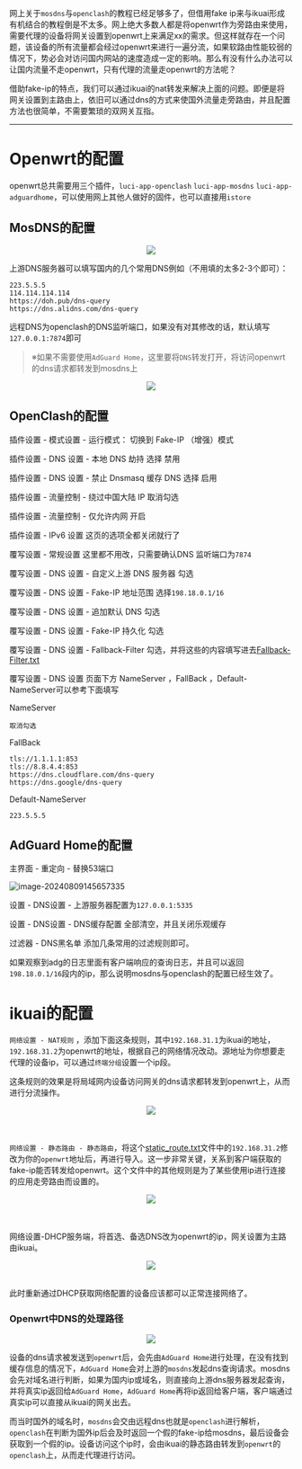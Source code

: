 网上关于`mosdns`与`openclash`的教程已经足够多了，但借用fake ip来与ikuai形成有机结合的教程倒是不太多。网上绝大多数人都是将openwrt作为旁路由来使用，需要代理的设备将网关设置到openwrt上来满足xx的需求。但这样就存在一个问题，该设备的所有流量都会经过openwrt来进行一遍分流，如果软路由性能较弱的情况下，势必会对访问国内网站的速度造成一定的影响。那么有没有什么办法可以让国内流量不走openwrt，只有代理的流量走openwrt的方法呢？

借助fake-ip的特点，我们可以通过ikuai的nat转发来解决上面的问题。即便是将网关设置到主路由上，依旧可以通过dns的方式来使国外流量走旁路由，并且配置方法也很简单，不需要繁琐的双网关互指。

---

# Openwrt的配置

openwrt总共需要用三个插件，`luci-app-openclash` `luci-app-mosdns` `luci-app-adguardhome`，可以使用网上其他人做好的固件，也可以直接用`istore`

## MosDNS的配置

<div align=center><img src="img/image-20240808170527525.png"></div>

上游DNS服务器可以填写国内的几个常用DNS例如（不用填的太多2-3个即可）：

```
223.5.5.5
114.114.114.114
https://doh.pub/dns-query
https://dns.alidns.com/dns-query
```

远程DNS为openclash的DNS监听端口，如果没有对其修改的话，默认填写`127.0.0.1:7874`即可

> ※如果不需要使用`AdGuard Home`，这里要将`DNS`转发打开，将访问openwrt的dns请求都转发到mosdns上

<div align=center><img src="img/image-20240808170555760.png"></div>



## OpenClash的配置

插件设置 - 模式设置 - 运行模式： 切换到 Fake-IP （增强）模式

插件设置 - DNS 设置 - 本地 DNS 劫持 选择 禁用

插件设置 - DNS 设置 - 禁止 Dnsmasq 缓存 DNS 选择 启用

插件设置 - 流量控制 - 绕过中国大陆 IP 取消勾选

插件设置 - 流量控制 - 仅允许内网 开启

插件设置 - IPv6 设置 这页的选项全都关闭就行了

覆写设置 - 常规设置 这里都不用改，只需要确认DNS 监听端口为`7874`

覆写设置 - DNS 设置 - 自定义上游 DNS 服务器 勾选

覆写设置 - DNS 设置 - Fake-IP 地址范围 选择`198.18.0.1/16`

覆写设置 - DNS 设置 - 追加默认 DNS 勾选

覆写设置 - DNS 设置 - Fake-IP 持久化 勾选

覆写设置 - DNS 设置 - Fallback-Filter 勾选，并将这些的内容填写进去[Fallback-Filter.txt](https://github.com/Putarku/clashmeta/blob/main/rule/Fallback-Filter.txt)

覆写设置 - DNS 设置 页面下方 NameServer ，FallBack ，Default-NameServer可以参考下面填写

NameServer

```
取消勾选
```

FallBack

```
tls://1.1.1.1:853
tls://8.8.4.4:853
https://dns.cloudflare.com/dns-query
https://dns.google/dns-query
```

Default-NameServer

```
223.5.5.5
```

## AdGuard Home的配置

主界面 - 重定向 - 替换53端口

![image-20240809145657335](readme.assets/image-20240809145657335.png)



设置 - DNS设置 - 上游服务器配置为`127.0.0.1:5335`

设置 - DNS设置 - DNS缓存配置 全部清空，并且关闭乐观缓存

过滤器 - DNS黑名单 添加几条常用的过滤规则即可。

如果观察到adg的日志里面有客户端响应的查询日志，并且可以返回`198.18.0.1/16`段内的ip，那么说明mosdns与openclash的配置已经生效了。

# ikuai的配置

`网络设置 - NAT规则` ，添加下面这条规则，其中`192.168.31.1`为ikuai的地址，`192.168.31.2`为openwrt的地址，根据自己的网络情况改动。源地址为你想要走代理的设备ip，可以通过`终端分组`设置一个ip段。

这条规则的效果是将局域网内设备访问网关的dns请求都转发到openwrt上，从而进行分流操作。

<div align=center><img src="img/image-20240808172639716.png"></div>


<br>

<br>

`网络设置 - 静态路由 - 静态路由`，将这个[static_route.txt](https://github.com/Putarku/clashmeta/blob/main/rule/static_route.txt)文件中的`192.168.31.2`修改为你的`openwrt`地址后，再进行导入。这一步非常关键，关系到客户端获取的fake-ip能否转发给openwrt。这个文件中的其他规则是为了某些使用ip进行连接的应用走旁路由而设置的。

<div align=center><img src="img/image-20240808174141788.png"></div>


<br>

<br>

网络设置-DHCP服务端，将首选、备选DNS改为openwrt的ip，网关设置为主路由ikuai。

<div align=center><img src="img/image-20240808174257571.png"></div>

<br>


此时重新通过DHCP获取网络配置的设备应该都可以正常连接网络了。



### Openwrt中DNS的处理路径

<div align=center><img src="img/image-20240808170037379.png"></div>

设备的dns请求被发送到`openwrt`后，会先由`AdGuard Home`进行处理，在没有找到缓存信息的情况下，`AdGuard Home`会对上游的`mosdns`发起dns查询请求。mosdns会先对域名进行判断，如果为国内ip或域名，则直接向上游dns服务器发起查询，并将真实ip返回给`AdGuard Home`，`AdGuard Home`再将ip返回给客户端，客户端通过真实ip可以直接从ikuai的网关出去。

而当时国外的域名时，`mosdns`会交由远程dns也就是`openclash`进行解析，`openclash`在判断为国外ip后会及时返回一个假的fake-ip给mosdns，最后设备会获取到一个假的ip。设备访问这个ip时，会由ikuai的静态路由转发到`openwrt`的`openclash`上，从而走代理进行访问。